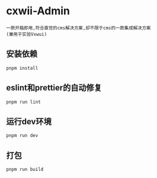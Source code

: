 # cxwii-Admin
```
一款开箱即用,符合直觉的cms解决方案,却不限于cms的一款集成解决方案
(兼用于实验Vxwui)
```

## 安装依赖
```
pnpm install
```

## eslint和prettier的自动修复
```
pnpm run lint
```

## 运行dev环境
```
pnpm run dev
```

## 打包
```
pnpm run build
```